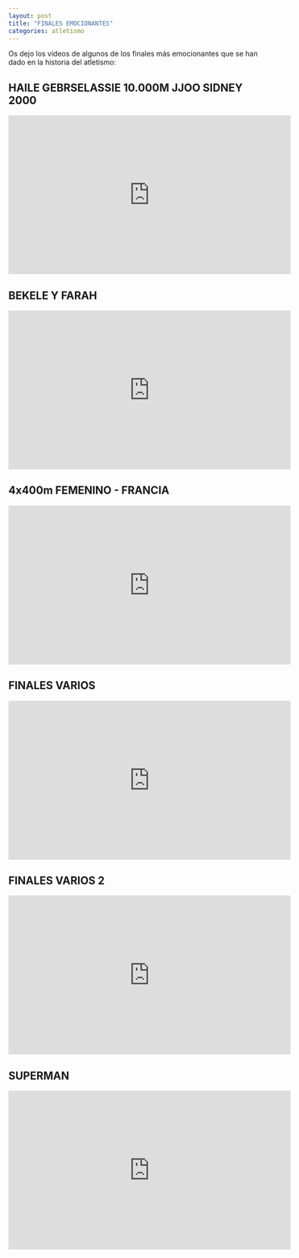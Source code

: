 ```yaml
---
layout: post
title: "FINALES EMOCIONANTES"
categories: atletismo
---
```


Os dejo los vídeos de algunos de los finales más emocionantes que se han dado en la historia del atletismo:

## HAILE GEBRSELASSIE 10.000M JJOO SIDNEY 2000

<iframe width="560" height="315" src="https://www.youtube.com/embed/0kfdKo6qSDc" frameborder="0" allow="accelerometer; autoplay; encrypted-media; gyroscope; picture-in-picture" allowfullscreen></iframe>

## BEKELE Y FARAH

<iframe width="560" height="315" src="https://www.youtube.com/embed/bsG1pBEljCk" frameborder="0" allow="accelerometer; autoplay; encrypted-media; gyroscope; picture-in-picture" allowfullscreen></iframe>

## 4x400m FEMENINO - FRANCIA

<iframe width="560" height="315" src="https://www.youtube.com/embed/9o4q8ZUE-VY" frameborder="0" allow="accelerometer; autoplay; encrypted-media; gyroscope; picture-in-picture" allowfullscreen></iframe>

## FINALES VARIOS

<iframe width="560" height="315" src="https://www.youtube.com/embed/DP3o43hB6a4" frameborder="0" allow="accelerometer; autoplay; encrypted-media; gyroscope; picture-in-picture" allowfullscreen></iframe>

## FINALES VARIOS 2

<iframe width="560" height="315" src="https://www.youtube.com/embed/9V8zl4GP-4Q?start=13" frameborder="0" allow="accelerometer; autoplay; encrypted-media; gyroscope; picture-in-picture" allowfullscreen></iframe>

## SUPERMAN

<iframe width="560" height="315" src="https://www.youtube.com/embed/54hVDba2HS0" frameborder="0" allow="accelerometer; autoplay; encrypted-media; gyroscope; picture-in-picture" allowfullscreen></iframe>
